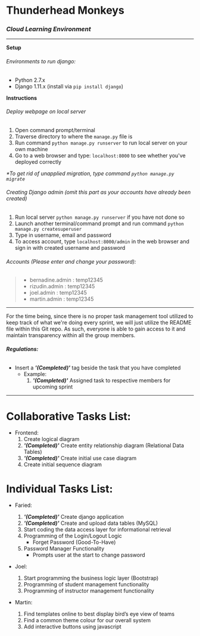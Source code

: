 # Thunderhead Monkeys
### _**Cloud Learning Environment**_

--------------------------------------------------------------------------------


**Setup**
###### Environments to run django:
* Python 2.7.x
* Django 1.11.x (install via `pip install django`)    


**Instructions**
###### Deploy webpage on local server
1. Open command prompt/terminal
1. Traverse directory to where the `manage.py` file is
2. Run command `python manage.py runserver` to run local server on your own machine
3. Go to a web browser and type: `localhost:8000` to see whether you've deployed correctly  

_*To get rid of unapplied migration, type command `python manage.py migrate`_


###### Creating Django admin (omit this part as your accounts have already been created)
1.	Run local server `python manage.py runserver` if you have not done so
2.	Launch another terminal/command prompt and run command `python manage.py createsuperuser`
3.	Type in username, email and password
4.	To access account, type `localhost:8000/admin` in the web browser and sign in with created username and password  


###### Accounts (Please enter and change your password):
> * bernadine.admin : temp12345
> * rizudin.admin : temp12345
> * joel.admin : temp12345
> * martin.admin : temp12345  


--------------------------------------------------------------------------------


For the time being, since there is no proper task management tool utilized to keep track of what we're doing every sprint, we will just utilize the README file within this Git repo. As such, everyone is able to gain access to it and maintain transparency within all the group members.

###### **Regulations:**
* Insert a _**'(Completed)'**_ tag beside the task that you have completed  
    - Example:  
        1. _**'(Completed)'**_ Assigned task to respective members for upcoming sprint


--------------------------------------------------------------------------------


# **Collaborative Tasks List:**
* Frontend:
    1. Create logical diagram
    2. _**'(Completed)'**_ Create entity relationship diagram (Relational Data Tables)
    3. _**'(Completed)'**_ Create initial use case  diagram
    4. Create initial sequence diagram

# **Individual Tasks List:**
* Faried:
    1. _**'(Completed)'**_ Create django application
    2. _**'(Completed)'**_ Create and upload data tables (MySQL)
    3. Start coding the data access layer for informational retrieval
    4. Programming of the Login/Logout Logic
        * Forget Password (Good-To-Have)
    5. Password Manager Functionality
        * Prompts user at the start to change password

* Joel:
    1. Start programming the business logic layer (Bootstrap)
    2. Programming of student management functionality
    3. Programming of instructor management functionality

* Martin:
    1. Find templates online to best display bird’s eye view of teams
    2. Find a common theme colour for our overall system
    3. Add interactive buttons using javascript
